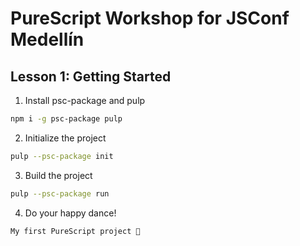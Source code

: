 # PureScript Workshop for JSConf Medellín

## Lesson 1: Getting Started

1. Install psc-package and pulp

```bash
npm i -g psc-package pulp
```

2. Initialize the project

```bash
pulp --psc-package init
```

3. Build the project

```bash
pulp --psc-package run
```

4. Do your happy dance!

```bash
My first PureScript project 🕺
```
